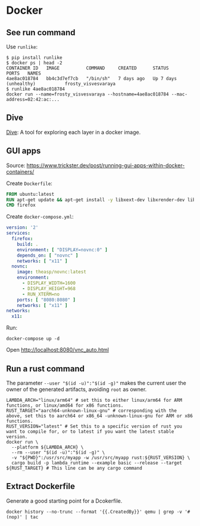 # Docker

<!-- toc -->

## See run command

Use `runlike`:

```
$ pip install runlike
$ docker ps | head -2
CONTAINER ID   IMAGE          COMMAND     CREATED      STATUS                  PORTS   NAMES
4ae8ac018784   bb4c3d7ef7cb   "/bin/sh"   7 days ago   Up 7 days (unhealthy)           frosty_visvesvaraya
$ runlike 4ae8ac018784
docker run --name=frosty_visvesvaraya --hostname=4ae8ac018784 --mac-address=02:42:ac:...
```

## Dive

[Dive](https://github.com/wagoodman/dive): A tool for exploring each layer in a docker image.

## GUI apps

Source: <https://www.trickster.dev/post/running-gui-apps-within-docker-containers/>

Create `Dockerfile`:

```dockerfile
FROM ubuntu:latest
RUN apt-get update && apt-get install -y libxext-dev libxrender-dev libxtst-dev firefox
CMD firefox 
```

Create `docker-compose.yml`:

```yaml
version: '2'
services:
  firefox:
    build: .
    environment: [ "DISPLAY=novnc:0" ]
    depends_on: [ "novnc" ]
    networks: [ "x11" ]
  novnc:
    image: theasp/novnc:latest
    environment:
      - DISPLAY_WIDTH=1600
      - DISPLAY_HEIGHT=968
      - RUN_XTERM=no
    ports: [ "8080:8080" ]
    networks: [ "x11" ]
networks:
  x11:
```

Run:

```shell
docker-compose up -d
```

Open <http://localhost:8080/vnc_auto.html>

## Run a rust command

The parameter `--user "$(id -u)":"$(id -g)"` makes the current user the owner of the generated artifacts, avoiding `root` as owner.

```shell
LAMBDA_ARCH="linux/arm64" # set this to either linux/arm64 for ARM functions, or linux/amd64 for x86 functions.
RUST_TARGET="aarch64-unknown-linux-gnu" # corresponding with the above, set this to aarch64 or x86_64 -unknown-linux-gnu for ARM or x86 functions.
RUST_VERSION="latest" # Set this to a specific version of rust you want to compile for, or to latest if you want the latest stable version.
docker run \
  --platform ${LAMBDA_ARCH} \
  --rm --user "$(id -u)":"$(id -g)" \
  -v "${PWD}":/usr/src/myapp -w /usr/src/myapp rust:${RUST_VERSION} \
  cargo build -p lambda_runtime --example basic --release --target ${RUST_TARGET} # This line can be any cargo command
```

## Extract Dockerfile

Generate a good starting point for a Dcokerfile.

```shell
docker history --no-trunc --format '{{.CreatedBy}}' qemu | grep -v '#(nop)' | tac
```
